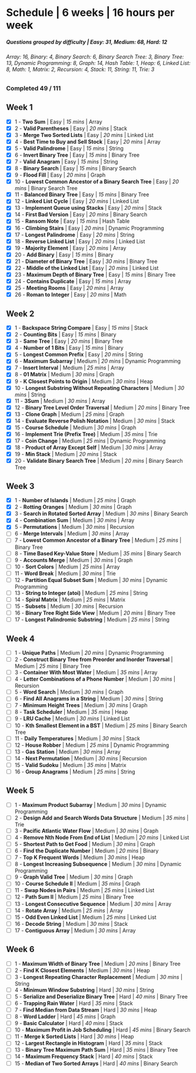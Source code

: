 # Schedule | 6 weeks | 16 hours per week

##### Questions grouped by difficulty | Easy: 31, Medium: 68, Hard: 12

###### Array: 16, Binary: 4, Binary Search: 6, Binary Search Tree: 3, Binary Tree: 13, Dynamic Programming: 8, Graph: 14, Hash Table: 1, Heap: 6, Linked List: 8, Math: 1, Matrix: 2, Recursion: 4, Stack: 11, String: 11, Trie: 3

### Completed 49 / 111

## Week 1

- [x] 1 - **Two Sum** | Easy | _15 mins_ | Array
- [x] 2 - **Valid Parentheses** | Easy | _20 mins_ | Stack
- [x] 3 - **Merge Two Sorted Lists** | Easy | _20 mins_ | Linked List
- [x] 4 - **Best Time to Buy and Sell Stock** | Easy | _20 mins_ | Array
- [x] 5 - **Valid Palindrome** | Easy | _15 mins_ | String
- [x] 6 - **Invert Binary Tree** | Easy | _15 mins_ | Binary Tree
- [x] 7 - **Valid Anagram** | Easy | _15 mins_ | String
- [x] 8 - **Binary Search** | Easy | _15 mins_ | Binary Search
- [x] 9 - **Flood Fill** | Easy | _20 mins_ | Graph
- [x] 10 - **Lowest Common Ancestor of a Binary Search Tree** | Easy | _20 mins_ | Binary Search Tree
- [x] 11 - **Balanced Binary Tree** | Easy | _15 mins_ | Binary Tree
- [x] 12 - **Linked List Cycle** | Easy | _20 mins_ | Linked List
- [x] 13 - **Implement Queue using Stacks** | Easy | _20 mins_ | Stack
- [x] 14 - **First Bad Version** | Easy | _20 mins_ | Binary Search
- [x] 15 - **Ransom Note** | Easy | _15 mins_ | Hash Table
- [x] 16 - **Climbing Stairs** | Easy | _20 mins_ | Dynamic Programming
- [x] 17 - **Longest Palindrome** | Easy | _20 mins_ | String
- [x] 18 - **Reverse Linked List** | Easy | _20 mins_ | Linked List
- [x] 19 - **Majority Element** | Easy | _20 mins_ | Array
- [x] 20 - **Add Binary** | Easy | _15 mins_ | Binary
- [x] 21 - **Diameter of Binary Tree** | Easy | _30 mins_ | Binary Tree
- [x] 22 - **Middle of the Linked List** | Easy | _20 mins_ | Linked List
- [x] 23 - **Maximum Depth of Binary Tree** | Easy | _15 mins_ | Binary Tree
- [x] 24 - **Contains Duplicate** | Easy | _15 mins_ | Array
- [x] 25 - **Meeting Rooms** | Easy | _20 mins_ | Array
- [x] 26 - **Roman to Integer** | Easy | _20 mins_ | Math

## Week 2

- [x] 1 - **Backspace String Compare** | Easy | _15 mins_ | Stack
- [x] 2 - **Counting Bits** | Easy | _15 mins_ | Binary
- [x] 3 - **Same Tree** | Easy | _20 mins_ | Binary Tree
- [x] 4 - **Number of 1 Bits** | Easy | _15 mins_ | Binary
- [x] 5 - **Longest Common Prefix** | Easy | _20 mins_ | String
- [x] 6 - **Maximum Subarray** | Medium | _20 mins_ | Dynamic Programming
- [x] 7 - **Insert Interval** | Medium | _25 mins_ | Array
- [x] 8 - **01 Matrix** | Medium | _30 mins_ | Graph
- [x] 9 - **K Closest Points to Origin** | Medium | _30 mins_ | Heap
- [x] 10 - **Longest Substring Without Repeating Characters** | Medium | _30 mins_ | String
- [x] 11 - **3Sum** | Medium | _30 mins_ | Array
- [x] 12 - **Binary Tree Level Order Traversal** | Medium | _20 mins_ | Binary Tree
- [x] 13 - **Clone Graph** | Medium | _25 mins_ | Graph
- [x] 14 - **Evaluate Reverse Polish Notation** | Medium | _30 mins_ | Stack
- [x] 15 - **Course Schedule** | Medium | _30 mins_ | Graph
- [x] 16 - **Implement Trie (Prefix Tree)** | Medium | _35 mins_ | Trie
- [x] 17 - **Coin Change** | Medium | _25 mins_ | Dynamic Programming
- [x] 18 - **Product of Array Except Self** | Medium | _30 mins_ | Array
- [x] 19 - **Min Stack** | Medium | _20 mins_ | Stack
- [x] 20 - **Validate Binary Search Tree** | Medium | _20 mins_ | Binary Search Tree

## Week 3

- [x] 1 - **Number of Islands** | Medium | _25 mins_ | Graph
- [x] 2 - **Rotting Oranges** | Medium | _30 mins_ | Graph
- [x] 3 - **Search in Rotated Sorted Array** | Medium | _30 mins_ | Binary Search
- [x] 4 - **Combination Sum** | Medium | _30 mins_ | Array
- [x] 5 - **Permutations** | Medium | _30 mins_ | Recursion
- [ ] 6 - **Merge Intervals** | Medium | _30 mins_ | Array
- [ ] 7 - **Lowest Common Ancestor of a Binary Tree** | Medium | _25 mins_ | Binary Tree
- [ ] 8 - **Time Based Key-Value Store** | Medium | _35 mins_ | Binary Search
- [ ] 9 - **Accounts Merge** | Medium | _30 mins_ | Graph
- [ ] 10 - **Sort Colors** | Medium | _25 mins_ | Array
- [ ] 11 - **Word Break** | Medium | _30 mins_ | Trie
- [ ] 12 - **Partition Equal Subset Sum** | Medium | _30 mins_ | Dynamic Programming
- [ ] 13 - **String to Integer (atoi)** | Medium | _25 mins_ | String
- [ ] 14 - **Spiral Matrix** | Medium | _25 mins_ | Matrix
- [ ] 15 - **Subsets** | Medium | _30 mins_ | Recursion
- [ ] 16 - **Binary Tree Right Side View** | Medium | _20 mins_ | Binary Tree
- [ ] 17 - **Longest Palindromic Substring** | Medium | _25 mins_ | String

## Week 4

- [ ] 1 - **Unique Paths** | Medium | _20 mins_ | Dynamic Programming
- [ ] 2 - **Construct Binary Tree from Preorder and Inorder Traversal** | Medium | _25 mins_ | Binary Tree
- [ ] 3 - **Container With Most Water** | Medium | _35 mins_ | Array
- [ ] 4 - **Letter Combinations of a Phone Number** | Medium | _30 mins_ | Recursion
- [ ] 5 - **Word Search** | Medium | _30 mins_ | Graph
- [ ] 6 - **Find All Anagrams in a String** | Medium | _30 mins_ | String
- [ ] 7 - **Minimum Height Trees** | Medium | _30 mins_ | Graph
- [ ] 8 - **Task Scheduler** | Medium | _35 mins_ | Heap
- [ ] 9 - **LRU Cache** | Medium | _30 mins_ | Linked List
- [ ] 10 - **Kth Smallest Element in a BST** | Medium | _25 mins_ | Binary Search Tree
- [ ] 11 - **Daily Temperatures** | Medium | _30 mins_ | Stack
- [ ] 12 - **House Robber** | Medium | _25 mins_ | Dynamic Programming
- [ ] 13 - **Gas Station** | Medium | _30 mins_ | Array
- [ ] 14 - **Next Permutation** | Medium | _30 mins_ | Recursion
- [ ] 15 - **Valid Sudoku** | Medium | _35 mins_ | Matrix
- [ ] 16 - **Group Anagrams** | Medium | _25 mins_ | String

## Week 5

- [ ] 1 - **Maximum Product Subarray** | Medium | _30 mins_ | Dynamic Programming
- [ ] 2 - **Design Add and Search Words Data Structure** | Medium | _35 mins_ | Trie
- [ ] 3 - **Pacific Atlantic Water Flow** | Medium | _30 mins_ | Graph
- [ ] 4 - **Remove Nth Node From End of List** | Medium | _20 mins_ | Linked List
- [ ] 5 - **Shortest Path to Get Food** | Medium | _30 mins_ | Graph
- [ ] 6 - **Find the Duplicate Number** | Medium | _20 mins_ | Binary
- [ ] 7 - **Top K Frequent Words** | Medium | _30 mins_ | Heap
- [ ] 8 - **Longest Increasing Subsequence** | Medium | _30 mins_ | Dynamic Programming
- [ ] 9 - **Graph Valid Tree** | Medium | _30 mins_ | Graph
- [ ] 10 - **Course Schedule II** | Medium | _35 mins_ | Graph
- [ ] 11 - **Swap Nodes in Pairs** | Medium | _25 mins_ | Linked List
- [ ] 12 - **Path Sum II** | Medium | _25 mins_ | Binary Tree
- [ ] 13 - **Longest Consecutive Sequence** | Medium | _30 mins_ | Array
- [ ] 14 - **Rotate Array** | Medium | _25 mins_ | Array
- [ ] 15 - **Odd Even Linked List** | Medium | _25 mins_ | Linked List
- [ ] 16 - **Decode String** | Medium | _30 mins_ | Stack
- [ ] 17 - **Contiguous Array** | Medium | _30 mins_ | Array

## Week 6

- [ ] 1 - **Maximum Width of Binary Tree** | Medium | _20 mins_ | Binary Tree
- [ ] 2 - **Find K Closest Elements** | Medium | _30 mins_ | Heap
- [ ] 3 - **Longest Repeating Character Replacement** | Medium | _30 mins_ | String
- [ ] 4 - **Minimum Window Substring** | Hard | _30 mins_ | String
- [ ] 5 - **Serialize and Deserialize Binary Tree** | Hard | _40 mins_ | Binary Tree
- [ ] 6 - **Trapping Rain Water** | Hard | _35 mins_ | Stack
- [ ] 7 - **Find Median from Data Stream** | Hard | _30 mins_ | Heap
- [ ] 8 - **Word Ladder** | Hard | _45 mins_ | Graph
- [ ] 9 - **Basic Calculator** | Hard | _40 mins_ | Stack
- [ ] 10 - **Maximum Profit in Job Scheduling** | Hard | _45 mins_ | Binary Search
- [ ] 11 - **Merge k Sorted Lists** | Hard | _30 mins_ | Heap
- [ ] 12 - **Largest Rectangle in Histogram** | Hard | _35 mins_ | Stack
- [ ] 13 - **Binary Tree Maximum Path Sum** | Hard | _35 mins_ | Binary Tree
- [ ] 14 - **Maximum Frequency Stack** | Hard | _40 mins_ | Stack
- [ ] 15 - **Median of Two Sorted Arrays** | Hard | _40 mins_ | Binary Search
